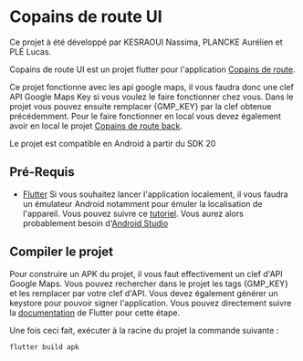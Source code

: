 # Copains de route UI

Ce projet à été développé par KESRAOUI Nassima, PLANCKE Aurélien et PLÉ Lucas.

Copains de route UI est un projet flutter pour l'application [Copains de route](https://www.instagram.com/copainsderoute/). 

Ce projet fonctionne avec les api google maps, il vous faudra donc une clef API Google Maps Key si vous voulez le faire fonctionner chez vous. Dans le projet vous pouvez ensuite remplacer {GMP_KEY} par la clef obtenue précédemment.
Pour le faire fonctionner en local vous devez également avoir en local le projet [Copains de route back](https://github.com/Chagul/copains-de-route-back).

Le projet est compatible en Android à partir du SDK 20

## Pré-Requis
- [Flutter](https://docs.flutter.dev/get-started/install)
Si vous souhaitez lancer l'application localement, il vous faudra un émulateur Android notamment pour émuler la localisation de l'appareil. Vous pouvez suivre ce [tutoriel](https://developer.android.com/studio/run/managing-avds?hl=fr).
Vous aurez alors probablement besoin d'[Android Studio](https://developer.android.com/studio)

## Compiler le projet
Pour construire un APK du projet, il vous faut effectivement un clef d'API Google Maps. Vous pouvez rechercher dans le projet les tags {GMP_KEY} et les remplacer par votre clef d'API.
Vous devez également générer un keystore pour pouvoir signer l'application. Vous pouvez directement suivre la [documentation](https://docs.flutter.dev/deployment/android#sign-the-app) de Flutter pour cette étape.

Une fois ceci fait, exécuter à la racine du projet la commande suivante :
```bash
flutter build apk
```

